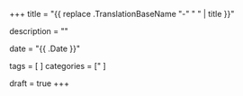 +++
title = "{{ replace .TranslationBaseName "-" " " | title }}"

description = ""

date = "{{ .Date }}"

tags = [
]
categories = ["
]

draft = true
+++
